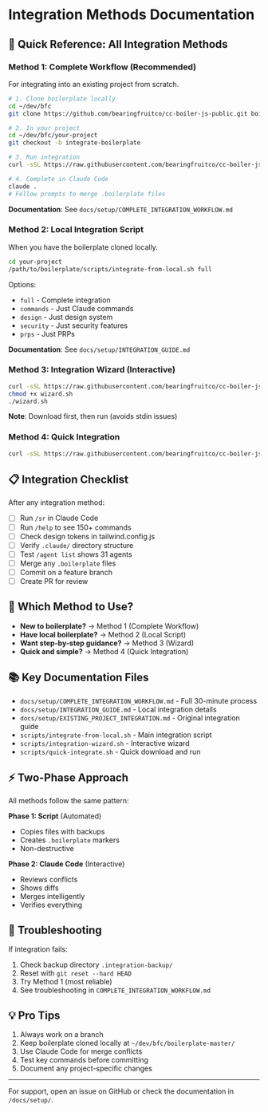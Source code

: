 # Integration Methods Documentation

## 🚀 Quick Reference: All Integration Methods

### Method 1: Complete Workflow (Recommended)
For integrating into an existing project from scratch.

```bash
# 1. Clone boilerplate locally
cd ~/dev/bfc
git clone https://github.com/bearingfruitco/cc-boiler-js-public.git boilerplate-master

# 2. In your project
cd ~/dev/bfc/your-project
git checkout -b integrate-boilerplate

# 3. Run integration
curl -sSL https://raw.githubusercontent.com/bearingfruitco/cc-boiler-js-public/main/scripts/integrate-from-local.sh | bash

# 4. Complete in Claude Code
claude .
# Follow prompts to merge .boilerplate files
```

**Documentation**: See `docs/setup/COMPLETE_INTEGRATION_WORKFLOW.md`

### Method 2: Local Integration Script
When you have the boilerplate cloned locally.

```bash
cd your-project
/path/to/boilerplate/scripts/integrate-from-local.sh full
```

Options:
- `full` - Complete integration
- `commands` - Just Claude commands  
- `design` - Just design system
- `security` - Just security features
- `prps` - Just PRPs

**Documentation**: See `docs/setup/INTEGRATION_GUIDE.md`

### Method 3: Integration Wizard (Interactive)
```bash
curl -sSL https://raw.githubusercontent.com/bearingfruitco/cc-boiler-js-public/main/scripts/integration-wizard.sh > wizard.sh
chmod +x wizard.sh
./wizard.sh
```

**Note**: Download first, then run (avoids stdin issues)

### Method 4: Quick Integration
```bash
curl -sSL https://raw.githubusercontent.com/bearingfruitco/cc-boiler-js-public/main/scripts/quick-integrate.sh | bash
```

## 📋 Integration Checklist

After any integration method:

- [ ] Run `/sr` in Claude Code
- [ ] Run `/help` to see 150+ commands
- [ ] Check design tokens in tailwind.config.js
- [ ] Verify `.claude/` directory structure
- [ ] Test `/agent list` shows 31 agents
- [ ] Merge any `.boilerplate` files
- [ ] Commit on a feature branch
- [ ] Create PR for review

## 🎯 Which Method to Use?

- **New to boilerplate?** → Method 1 (Complete Workflow)
- **Have local boilerplate?** → Method 2 (Local Script)
- **Want step-by-step guidance?** → Method 3 (Wizard)
- **Quick and simple?** → Method 4 (Quick Integration)

## 📚 Key Documentation Files

- `docs/setup/COMPLETE_INTEGRATION_WORKFLOW.md` - Full 30-minute process
- `docs/setup/INTEGRATION_GUIDE.md` - Local integration details
- `docs/setup/EXISTING_PROJECT_INTEGRATION.md` - Original integration guide
- `scripts/integrate-from-local.sh` - Main integration script
- `scripts/integration-wizard.sh` - Interactive wizard
- `scripts/quick-integrate.sh` - Quick download and run

## ⚡ Two-Phase Approach

All methods follow the same pattern:

**Phase 1: Script** (Automated)
- Copies files with backups
- Creates `.boilerplate` markers
- Non-destructive

**Phase 2: Claude Code** (Interactive)
- Reviews conflicts
- Shows diffs
- Merges intelligently
- Verifies everything

## 🔧 Troubleshooting

If integration fails:
1. Check backup directory `.integration-backup/`
2. Reset with `git reset --hard HEAD`
3. Try Method 1 (most reliable)
4. See troubleshooting in `COMPLETE_INTEGRATION_WORKFLOW.md`

## 💡 Pro Tips

1. Always work on a branch
2. Keep boilerplate cloned locally at `~/dev/bfc/boilerplate-master/`
3. Use Claude Code for merge conflicts
4. Test key commands before committing
5. Document any project-specific changes

---

For support, open an issue on GitHub or check the documentation in `/docs/setup/`.

